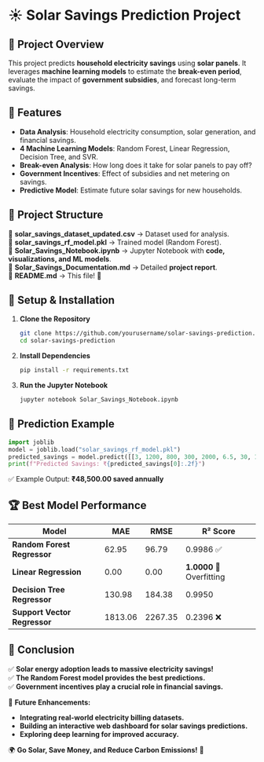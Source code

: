 # ☀️ Solar Savings Prediction Project

## 📌 Project Overview
This project predicts **household electricity savings** using **solar panels**. It leverages **machine learning models** to estimate the **break-even period**, evaluate the impact of **government subsidies**, and forecast long-term savings.

## 🚀 Features
- **Data Analysis**: Household electricity consumption, solar generation, and financial savings.
- **4 Machine Learning Models**: Random Forest, Linear Regression, Decision Tree, and SVR.
- **Break-even Analysis**: How long does it take for solar panels to pay off?
- **Government Incentives**: Effect of subsidies and net metering on savings.
- **Predictive Model**: Estimate future solar savings for new households.

## 📂 Project Structure
📁 **solar_savings_dataset_updated.csv** → Dataset used for analysis.  
📁 **solar_savings_rf_model.pkl** → Trained model (Random Forest).  
📁 **Solar_Savings_Notebook.ipynb** → Jupyter Notebook with **code, visualizations, and ML models**.  
📁 **Solar_Savings_Documentation.md** → Detailed **project report**.  
📁 **README.md** → This file! 🙂  

## 🔧 Setup & Installation
1. **Clone the Repository**
   ```bash
   git clone https://github.com/yourusername/solar-savings-prediction.git
   cd solar-savings-prediction
   ```
2. **Install Dependencies**
   ```bash
   pip install -r requirements.txt
   ```
3. **Run the Jupyter Notebook**
   ```bash
   jupyter notebook Solar_Savings_Notebook.ipynb
   ```

## 🔮 Prediction Example
```python
import joblib
model = joblib.load("solar_savings_rf_model.pkl")
predicted_savings = model.predict([[3, 1200, 800, 300, 2000, 6.5, 30, 15, 7, 4, 20, 150000]])
print(f"Predicted Savings: ₹{predicted_savings[0]:.2f}")
```
✅ Example Output: **₹48,500.00 saved annually**

## 🏆 Best Model Performance
| Model                         | MAE   | RMSE  | R² Score |
|--------------------------------|-------|-------|---------|
| **Random Forest Regressor**    | 62.95 | 96.79 | 0.9986  ✅ |
| **Linear Regression**          | 0.00  | 0.00  | **1.0000** 🚨 Overfitting |
| **Decision Tree Regressor**    | 130.98| 184.38| 0.9950  |
| **Support Vector Regressor**   | 1813.06 | 2267.35 | 0.2396 ❌ |

## 📌 Conclusion
✅ **Solar energy adoption leads to massive electricity savings!**  
✅ **The Random Forest model provides the best predictions.**  
✅ **Government incentives play a crucial role in financial savings.**  

🔹 **Future Enhancements:**
- **Integrating real-world electricity billing datasets.**
- **Building an interactive web dashboard for solar savings predictions.**
- **Exploring deep learning for improved accuracy.**

🌍 **Go Solar, Save Money, and Reduce Carbon Emissions!** 🚀


